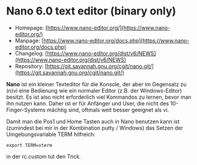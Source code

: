 # Nano 6.0 text editor (binary only)
 - Homepage: [https://www.nano-editor.org/](https://www.nano-editor.org/)
 - Manpage: [https://www.nano-editor.org/docs.php](https://www.nano-editor.org/docs.php)
 - Changelog: [https://www.nano-editor.org/dist/v6/NEWS](https://www.nano-editor.org/dist/v6/NEWS)
 - Repository: [https://git.savannah.gnu.org/cgit/nano.git/](https://git.savannah.gnu.org/cgit/nano.git/)

**Nano** ist ein kleiner Texteditor für die Konsole, der aber im
Gegensatz zu (n)vi eine Bedienung wie ein normaler Editor (z.B. der
Windows-Editor) besitzt. Es ist also nicht erforderlich viel Kommandos
zu lernen, bevor man ihn nutzen kann. Daher ist er für Anfänger und
User, die nicht des 10-Finger-Systems mächtig sind, oftmals weit besser
geeignet als vi.

Damit man die Pos1 und Home Tasten auch in Nano benutzen kann ist
(zumindest bei mir in der Kombination putty / Windows) das Setzen der
Umgebungsvariable TERM hilfreich:

```
export TERM=xterm
```

in der rc.custom tut den Trick.

